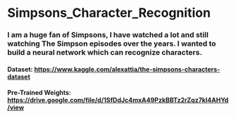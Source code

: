 # Simpsons_Character_Recognition

### I am a huge fan of Simpsons, I have watched a lot and still watching The Simpson episodes over the years. I wanted to build a neural network which can recognize characters.

#### Dataset: https://www.kaggle.com/alexattia/the-simpsons-characters-dataset

#### Pre-Trained Weights: https://drive.google.com/file/d/1SfDdJc4mxA49PzkBBTz2rZqz7kl4AHYd/view
